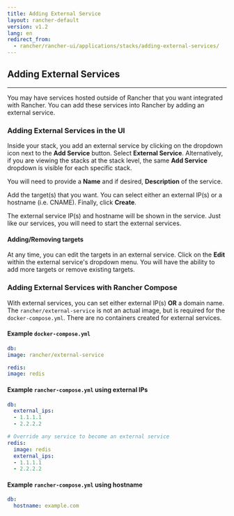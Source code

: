 ```yaml
---
title: Adding External Service
layout: rancher-default
version: v1.2
lang: en
redirect_from:
  - rancher/rancher-ui/applications/stacks/adding-external-services/
---
```


## Adding External Services
---

You may have services hosted outside of Rancher that you want integrated with Rancher. You can add these services into Rancher by adding an external service.

### Adding External Services in the UI

Inside your stack, you add an external service by clicking on the dropdown icon next to the **Add Service** button. Select **External Service**. Alternatively, if you are viewing the stacks at the stack level, the same **Add Service** dropdown is visible for each specific stack.

You will need to provide a **Name** and if desired, **Description** of the service.

Add the target(s) that you want. You can select either an external IP(s) or a hostname (i.e. CNAME). Finally, click **Create**.

The external service IP(s) and hostname will be shown in the service. Just like our services, you will need to start the external services.

#### Adding/Removing targets

At any time, you can edit the targets in an external service. Click on the **Edit** within the external service's dropdown menu. You will have the ability to add more targets or remove existing targets.

### Adding External Services with Rancher Compose

With external services, you can set either external IP(s) **OR** a domain name. The `rancher/external-service` is not an actual image, but is required for the `docker-compose.yml`. There are no containers created for external services.

#### Example `docker-compose.yml`

```yaml
db:
image: rancher/external-service

redis:
image: redis
```

#### Example `rancher-compose.yml` using external IPs

```yaml
db:
  external_ips:
  - 1.1.1.1
  - 2.2.2.2

# Override any service to become an external service
redis:
  image: redis
  external_ips:
  - 1.1.1.1
  - 2.2.2.2
```

#### Example `rancher-compose.yml` using hostname

```yaml
db:
  hostname: example.com
```
